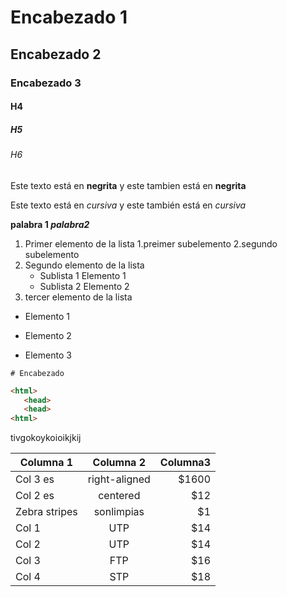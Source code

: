 # Encabezado 1
## Encabezado 2
### Encabezado 3
#### H4
##### H5
###### H6

Este texto está en **negrita** y este tambien está en __negrita__

Este texto está en *cursiva* y este también está en _cursiva_

**palabra 1 _palabra2_**

1. Primer elemento de la lista
	1.preimer subelemento
	2.segundo subelemento
2. Segundo elemento de la lista
	* Sublista 1 Elemento 1 
	* Sublista 2 Elemento 2
3. tercer elemento de la lista

* Elemento 1
- Elemento 2
+ Elemento 3

``# Encabezado``

```html
<html>
   <head>
   <head>
<html>
```

tivgokoykoioikjkij

|Columna 1 |Columna 2 | Columna3 |
|--------------|:-----------:|-----------:|
| Col 3 es |right-aligned|$1600
| Col 2 es |centered|$12
| Zebra stripes |sonlimpias|$1|
| Col 1 | UTP|$14|
| Col 2 | UTP |$14|
| Col 3 | FTP |$16|
| Col 4 | STP |$18|

